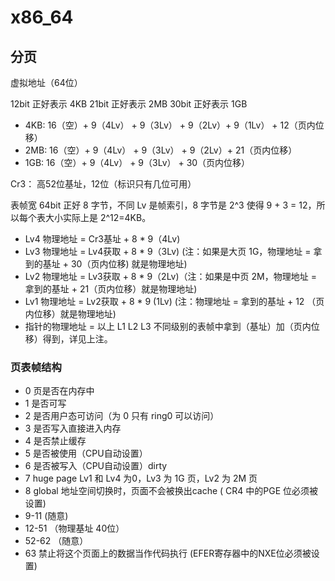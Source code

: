 # x86_64

## 分页

虚拟地址（64位）

12bit 正好表示 4KB
21bit 正好表示 2MB
30bit 正好表示 1GB

- 4KB: 16（空）+ 9（4Lv） + 9（3Lv） + 9（2Lv）+ 9（1Lv） + 12（页内位移）
- 2MB: 16（空）+ 9（4Lv） + 9（3Lv） + 9（2Lv）+ 21（页内位移）
- 1GB: 16（空）+ 9（4Lv） + 9（3Lv） + 30（页内位移）

Cr3： 高52位基址，12位（标识只有几位可用）

表帧宽 64bit 正好 8 字节，不同 Lv 是帧索引，8 字节是 2^3 使得 9 + 3 = 12，所以每个表大小实际上是 2^12=4KB。

- Lv4 物理地址 = Cr3基址 + 8 * 9（4Lv)
- Lv3 物理地址 = Lv4获取 + 8 * 9（3Lv) (注：如果是大页 1G，物理地址 = 拿到的基址 + 30（页内位移) 就是物理地址)
- Lv2 物理地址 = Lv3获取 + 8 * 9（2Lv)（注：如果是中页 2M，物理地址 = 拿到的基址 + 21（页内位移）就是物理地址)
- Lv1 物理地址 = Lv2获取 + 8 * 9 (1Lv) (注：物理地址 = 拿到的基址 + 12 （页内位移）就是物理地址)
- 指针的物理地址 = 以上 L1 L2 L3 不同级别的表帧中拿到（基址）加（页内位移）得到，详见上注。

### 页表帧结构

- 0 页是否在内存中
- 1 是否可写
- 2 是否用户态可访问（为 0 只有 ring0 可以访问）
- 3 是否写入直接进入内存
- 4 是否禁止缓存
- 5 是否被使用（CPU自动设置）
- 6 是否被写入（CPU自动设置）dirty
- 7 huge page Lv1 和 Lv4 为0，Lv3 为 1G 页，Lv2 为 2M 页
- 8 global 地址空间切换时，页面不会被换出cache ( CR4 中的PGE 位必须被设置)
- 9-11  (随意)
- 12-51 （物理基址 40位）
- 52-62 （随意）
- 63 禁止将这个页面上的数据当作代码执行 (EFER寄存器中的NXE位必须被设置)

